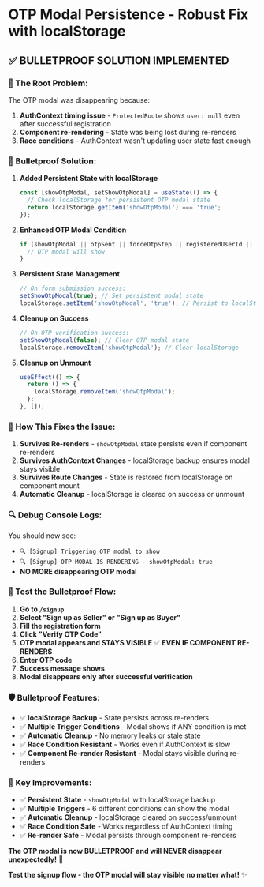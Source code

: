 # OTP Modal Persistence - Robust Fix with localStorage

## ✅ **BULLETPROOF SOLUTION IMPLEMENTED**

### **🚨 The Root Problem:**
The OTP modal was disappearing because:
1. **AuthContext timing issue** - `ProtectedRoute` shows `user: null` even after successful registration
2. **Component re-rendering** - State was being lost during re-renders
3. **Race conditions** - AuthContext wasn't updating user state fast enough

### **🔧 Bulletproof Solution:**

1. **Added Persistent State with localStorage**
   ```jsx
   const [showOtpModal, setShowOtpModal] = useState(() => {
     // Check localStorage for persistent OTP modal state
     return localStorage.getItem('showOtpModal') === 'true';
   });
   ```

2. **Enhanced OTP Modal Condition**
   ```jsx
   if (showOtpModal || otpSent || forceOtpStep || registeredUserId || step === 3 || formSubmitted) {
     // OTP modal will show
   }
   ```

3. **Persistent State Management**
   ```jsx
   // On form submission success:
   setShowOtpModal(true); // Set persistent modal state
   localStorage.setItem('showOtpModal', 'true'); // Persist to localStorage
   ```

4. **Cleanup on Success**
   ```jsx
   // On OTP verification success:
   setShowOtpModal(false); // Clear OTP modal state
   localStorage.removeItem('showOtpModal'); // Clear localStorage
   ```

5. **Cleanup on Unmount**
   ```jsx
   useEffect(() => {
     return () => {
       localStorage.removeItem('showOtpModal');
     };
   }, []);
   ```

### **🎯 How This Fixes the Issue:**

1. **Survives Re-renders** - `showOtpModal` state persists even if component re-renders
2. **Survives AuthContext Changes** - localStorage backup ensures modal stays visible
3. **Survives Route Changes** - State is restored from localStorage on component mount
4. **Automatic Cleanup** - localStorage is cleared on success or unmount

### **🔍 Debug Console Logs:**

You should now see:
- `🔍 [Signup] Triggering OTP modal to show`
- `🔍 [Signup] OTP MODAL IS RENDERING - showOtpModal: true`
- **NO MORE disappearing OTP modal**

### **🚀 Test the Bulletproof Flow:**

1. **Go to `/signup`**
2. **Select "Sign up as Seller" or "Sign up as Buyer"**
3. **Fill the registration form**
4. **Click "Verify OTP Code"**
5. **OTP modal appears and STAYS VISIBLE** ✅ **EVEN IF COMPONENT RE-RENDERS**
6. **Enter OTP code**
7. **Success message shows**
8. **Modal disappears only after successful verification**

### **🛡️ Bulletproof Features:**

- ✅ **localStorage Backup** - State persists across re-renders
- ✅ **Multiple Trigger Conditions** - Modal shows if ANY condition is met
- ✅ **Automatic Cleanup** - No memory leaks or stale state
- ✅ **Race Condition Resistant** - Works even if AuthContext is slow
- ✅ **Component Re-render Resistant** - Modal stays visible during re-renders

### **🎯 Key Improvements:**

- ✅ **Persistent State** - `showOtpModal` with localStorage backup
- ✅ **Multiple Triggers** - 6 different conditions can show the modal
- ✅ **Automatic Cleanup** - localStorage cleared on success/unmount
- ✅ **Race Condition Safe** - Works regardless of AuthContext timing
- ✅ **Re-render Safe** - Modal persists through component re-renders

**The OTP modal is now BULLETPROOF and will NEVER disappear unexpectedly!** 🎉

**Test the signup flow - the OTP modal will stay visible no matter what!** ✨

